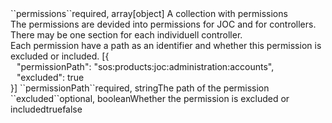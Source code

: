 <tr><td>``permissions``</td><td>required, array[object]</td>
<td>A collection with permissions<br/>
The permissions are devided into permissions for JOC and for controllers. There may be one section for each individuell controller.<br/>
Each permission have a path as an identifier and whether this permission is excluded or included.
<td>[{
  <div style="padding-left:10px;">"permissionPath": "sos:products:joc:administration:accounts",</div>
  <div style="padding-left:10px;">"excluded": true</div>
  }]</td><td></td></tr>
<tr><td style="padding-left:20px;">``permissionPath``</td><td>required, string</td><td>The path of the permission</td><td></td><td></td></tr>
<tr><td style="padding-left:20px;">``excluded``</td><td>optional, boolean</td><td>Whether the permission is excluded or included</td><td>true</td><td>false</td></tr>
 
